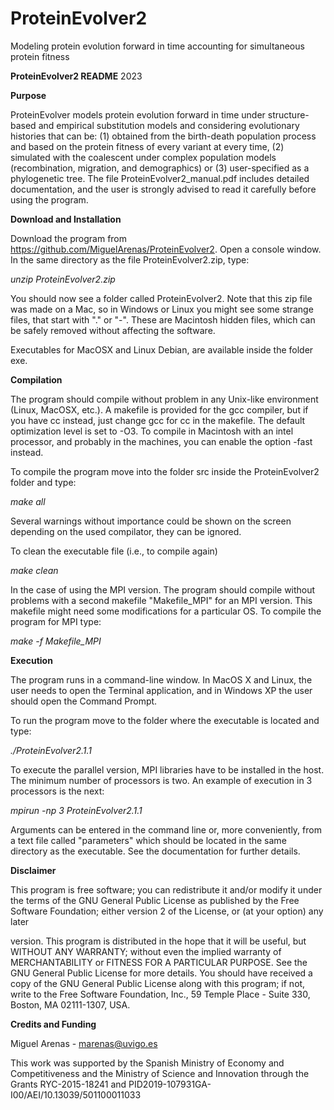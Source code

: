 # ProteinEvolver2
Modeling protein evolution forward in time accounting for simultaneous protein fitness

**ProteinEvolver2 README**
2023


**Purpose**

ProteinEvolver models protein evolution forward in time under structure-based and empirical substitution models and considering evolutionary histories that can be: (1) obtained from the birth-death population process and based on the protein fitness of every variant at every time, (2) simulated with the coalescent under complex population models (recombination, migration, and demographics) or (3) user-specified as a phylogenetic tree. The file ProteinEvolver2_manual.pdf includes detailed documentation, and the user is strongly advised to read it carefully before using the program.

**Download and Installation**

Download the program from https://github.com/MiguelArenas/ProteinEvolver2. Open a console window. In the same directory as the file ProteinEvolver2.zip, type:

_unzip ProteinEvolver2.zip_

You should now see a folder called ProteinEvolver2. Note that this zip file was made on a Mac, so in Windows or Linux you might see some strange files, that start with "." or "-". These are Macintosh hidden files, which can be safely removed without affecting the software.

Executables for MacOSX and Linux Debian, are available inside the folder exe.

**Compilation**

The program should compile without problem in any Unix-like environment (Linux, MacOSX, etc.). A makefile is provided for the gcc compiler, but if you have cc instead, just change gcc for cc in the makefile. The default optimization level is set to -O3. To compile in Macintosh with an intel processor, and probably in the machines, you can enable the option -fast instead.

To compile the program move into the folder src inside the ProteinEvolver2 folder and type:

_make all_

Several warnings without importance could be shown on the screen depending on the used compilator, they can be ignored.

To clean the executable file (i.e., to compile again)

_make clean_

In the case of using the MPI version. The program should compile without problems with a second makefile "Makefile_MPI" for an MPI version. This makefile might need some modifications for a particular OS. To compile the program for MPI type:

_make -f Makefile_MPI_


**Execution**

The program runs in a command-line window. In MacOS X and Linux, the user needs to open the Terminal application, and in Windows XP the user should open the Command Prompt.

To run the program move to the folder where the executable is located and type:

_./ProteinEvolver2.1.1_

To execute the parallel version, MPI libraries have to be installed in the host. The minimum number of processors is two. An example of execution in 3 processors is the next:

_mpirun -np 3 ProteinEvolver2.1.1_

Arguments can be entered in the command line or, more conveniently, from a text file called "parameters" which should be located in the same directory as the executable. See the documentation for further details.


**Disclaimer**

This program is free software; you can redistribute it and/or modify it under the terms of the GNU General Public License as published by the Free Software Foundation; either version 2 of the License, or (at your option) any later 

version. This program is distributed in the hope that it will be useful, but WITHOUT ANY WARRANTY; without even the implied warranty of MERCHANTABILITY or FITNESS FOR A PARTICULAR PURPOSE. See the GNU General Public License for more details. You should have received a copy of the GNU General Public License along with this program; if not, write to the Free Software Foundation, Inc., 59 Temple Place - Suite 330, Boston, MA 02111-1307, USA.



**Credits and Funding**

Miguel Arenas - marenas@uvigo.es


This work was supported by the Spanish Ministry of Economy and Competitiveness and the Ministry of Science and Innovation through the Grants RYC-2015-18241 and PID2019-107931GA-I00/AEI/10.13039/501100011033


